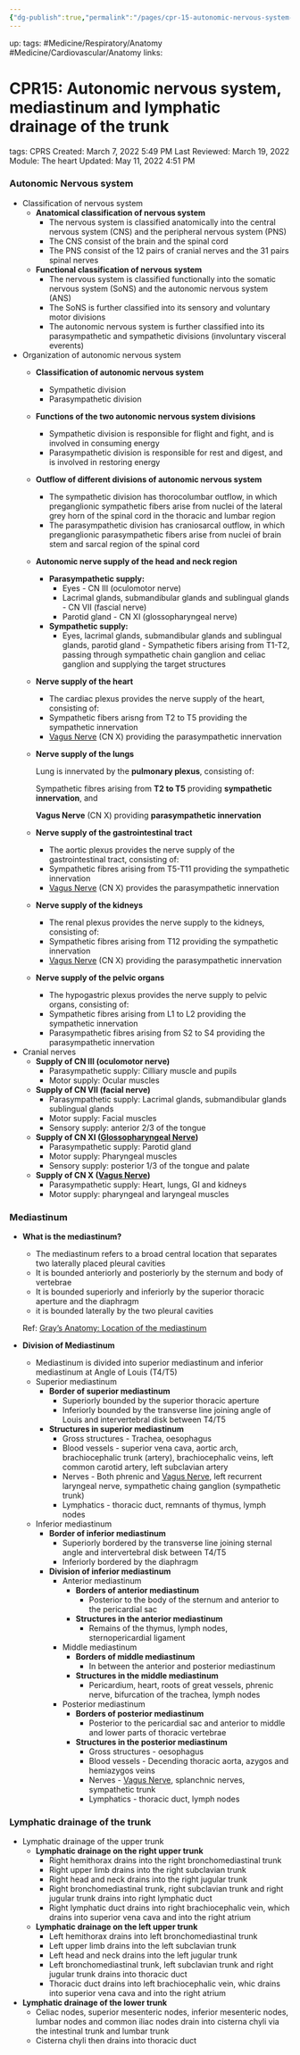 ```yaml
---
{"dg-publish":true,"permalink":"/pages/cpr-15-autonomic-nervous-system-mediastinum-and-ly-5accf76c322f4a8da2806ca9ab2ac6b9/","dgHomeLink":true,"dgPassFrontmatter":false}
---
```


up:
tags: #Medicine/Respiratory/Anatomy #Medicine/Cardiovascular/Anatomy
links:
# CPR15: Autonomic nervous system, mediastinum and lymphatic drainage of the trunk

tags: CPRS
Created: March 7, 2022 5:49 PM
Last Reviewed: March 19, 2022
Module: The heart
Updated: May 11, 2022 4:51 PM

### Autonomic Nervous system

- Classification of nervous system
    - **Anatomical classification of nervous system**
        - The nervous system is classified anatomically into the central nervous system (CNS) and the peripheral nervous system (PNS)
        - The CNS consist of the brain and the spinal cord
        - The PNS consist of the 12 pairs of cranial nerves and the 31 pairs spinal nerves
    - **Functional classification of nervous system**
        - The nervous system is classified functionally into the somatic nervous system (SoNS) and the autonomic nervous system (ANS)
        - The SoNS is further classified into its sensory and voluntary motor divisions
        - The autonomic nervous system is further classified into its parasympathetic and sympathetic divisions (involuntary visceral everents)
- Organization of autonomic nervous system
    - **Classification of autonomic nervous system**
        - Sympathetic division
        - Parasympathetic division
    - **Functions of the two autonomic nervous system divisions**
        - Sympathetic division is responsible for flight and fight, and is involved in consuming energy
        - Parasympathetic division is responsible for rest and digest, and is involved in restoring energy
    - **Outflow of different divisions of autonomic nervous system**
        - The sympathetic division has thorocolumbar outflow, in which preganglionic sympathetic fibers arise from nuclei of the lateral grey horn of the spinal cord in the thoracic and lumbar region
        - The parasympathetic division has craniosarcal outflow, in which preganglionic parasympathetic fibers arise from nuclei of brain stem and sarcal region of the spinal cord
    - **Autonomic nerve supply of the head and neck region**
        - **Parasympathetic supply:**
            - Eyes - CN III (oculomotor nerve)
            - Lacrimal glands, submandibular glands and sublingual glands - CN VII (fascial nerve)
            - Parotid gland - CN XI (glossopharyngeal nerve)
        - **Sympathetic supply:**
            - Eyes, lacrimal glands, submandibular glands and sublingual glands, parotid gland - Sympathetic fibers arising from T1-T2, passing through sympathetic chain ganglion and celiac ganglion and supplying the target structures
    - **Nerve supply of the heart**
        - The cardiac plexus provides the nerve supply of the heart, consisting of:
        - Sympathetic fibers arisng from T2 to T5 providing the sympathetic innervation
        - [Vagus Nerve](../../../Vagus%20Nerve.md) (CN X) providing the parasympathetic innervation
    
    - **Nerve supply of the lungs**
        
        Lung is innervated by the **pulmonary plexus**, consisting of:
        
        Sympathetic fibres arising from **T2 to T5** providing **sympathetic innervation**, and
        
        **Vagus Nerve** (CN X) providing **parasympathetic innervation**
        
    - **Nerve supply of the gastrointestinal tract**
        - The aortic plexus provides the nerve supply of the gastrointestinal tract, consisting of:
        - Sympathetic fibres arising from T5-T11 providing the sympathetic innervation
        - [Vagus Nerve](../../../Vagus%20Nerve.md) (CN X) provides the parasympathetic innervation
    - **Nerve supply of the kidneys**
        - The renal plexus provides the nerve supply to the kidneys, consisting of:
        - Sympathetic fibres arising from T12 providing the sympathetic innervation
        - [Vagus Nerve](../../../Vagus%20Nerve.md) (CN X) providing the parasympathetic innervation
    - **Nerve supply of the pelvic organs**
        - The hypogastric plexus provides the nerve supply to pelvic organs, consisting of:
        - Sympathetic fibres arising from L1 to L2 providing the sympathetic innervation
        - Parasympathetic fibres arising from S2 to S4 providing the parasympathetic innervation
- Cranial nerves
    - **Supply of CN III (oculomotor nerve)**
        - Parasympathetic supply: Cilliary muscle and pupils
        - Motor supply: Ocular muscles
    - **Supply of CN VII (facial nerve)**
        - Parasympathetic supply: Lacrimal glands, submandibular glands sublingual glands
        - Motor supply: Facial muscles
        - Sensory supply: anterior 2/3 of the tongue
    - **Supply of CN XI ([Glossopharyngeal Nerve](../../../Glossopharyngeal%20Nerve.md))**
        - Parasympathetic supply: Parotid gland
        - Motor supply: Pharyngeal muscles
        - Sensory supply: posterior 1/3 of the tongue and palate
    - **Supply of CN X ([Vagus Nerve](../../../Vagus%20Nerve.md))**
        - Parasympathetic supply: Heart, lungs, GI and kidneys
        - Motor supply: pharyngeal and laryngeal muscles

### Mediastinum

- **What is the mediastinum?**
    - The mediastinum refers to a broad central location that separates two laterally placed pleural cavities
    - It is bounded anteriorly and posteriorly by the sternum and body of vertebrae
    - It is bounded superiorly and inferiorly by the superior thoracic aperture and the diaphragm
    - it is bounded laterally by the two pleural cavities
    
    Ref: [Gray’s Anatomy: Location of the mediastinum](https://www.notion.so/Gray-s-Anatomy-Location-of-the-mediastinum-65c99600c5c245d687aa1acaf7988f8d) 
    
- **Division of Mediastinum**
    - Mediastinum is divided into superior mediastinum and inferior mediastinum at Angle of Louis (T4/T5)
    - Superior mediastinum
        - **Border of superior mediastinum**
            - Superiorly bounded by the superior thoracic aperture
            - Inferiorly bounded by the transverse line joining angle of Louis and intervertebral disk between T4/T5
        - **Structures in superior mediastinum**
            - Gross structures - Trachea, oesophagus
            - Blood vessels - superior vena cava, aortic arch, brachiocephalic trunk (artery), brachiocephalic veins, left common carotid artery, left subclavian artery
            - Nerves - Both phrenic and [Vagus Nerve](https://www.remnote.com/doc/gwXN6g8ovGu2EL3CZ), left recurrent laryngeal nerve, sympathetic chaing ganglion (sympathetic trunk)
            - Lymphatics - thoracic duct, remnants of thymus, lymph nodes
    - Inferior mediastinum
        - **Border of inferior mediastinum**
            - Superiorly bordered by the transverse line joining sternal angle and intervertebral disk between T4/T5
            - Inferiorly bordered by the diaphragm
        - **Division of inferior mediastinum**
            - Anterior mediastinum
                - **Borders of anterior mediastinum**
                    - Posterior to the body of the sternum and anterior to the pericardial sac
                - **Structures in the anterior mediastinum**
                    - Remains of the thymus, lymph nodes, sternopericardial ligament
            - Middle mediastinum
                - **Borders of middle mediastinum**
                    - In between the anterior and posterior mediastinum
                - **Structures in the middle mediastinum**
                    - Pericardium, heart, roots of great vessels, phrenic nerve, bifurcation of the trachea, lymph nodes
            - Posterior mediastinum
                - **Borders of posterior mediastinum**
                    - Posterior to the pericardial sac and anterior to middle and lower parts of thoracic vertebrae
                - **Structures in the posterior mediastinum**
                    - Gross structures - oesophagus
                    - Blood vessels - Decending thoracic aorta, azygos and hemiazygos veins
                    - Nerves - [Vagus Nerve](https://www.remnote.com/doc/gwXN6g8ovGu2EL3CZ), splanchnic nerves, sympathetic trunk
                    - Lymphatics - thoracic duct, lymph nodes

### Lymphatic drainage of the trunk

- Lymphatic drainage of the upper trunk
    - **Lymphatic drainage on the right upper trunk**
        - Right hemithorax drains into the right bronchomediastinal trunk
        - Right upper limb drains into the right subclavian trunk
        - Right head and neck drains into the right jugular trunk
        - Right bronchomediastinal trunk, right subclavian trunk and right jugular trunk drains into right lymphatic duct
        - Right lymphatic duct drains into right brachiocephalic vein, which drains into superior vena cava and into the right atrium
    - **Lymphatic drainage on the left upper trunk**
        - Left hemithorax drains into left bronchomediastinal trunk
        - Left upper limb drains into the left subclavian trunk
        - Left head and neck drains into the left jugular trunk
        - Left bronchomediastinal trunk, left subclavian trunk and right jugular trunk drains into thoracic duct
        - Thoracic duct drains into left brachiocephalic vein, whic drains into superior vena cava and into the right atrium
- **Lymphatic drainage of the lower trunk**
    - Celiac nodes, superior mesenteric nodes, inferior mesenteric nodes, lumbar nodes and common iliac nodes drain into cisterna chyli via the intestinal trunk and lumbar trunk
    - Cisterna chyli then drains into thoracic duct